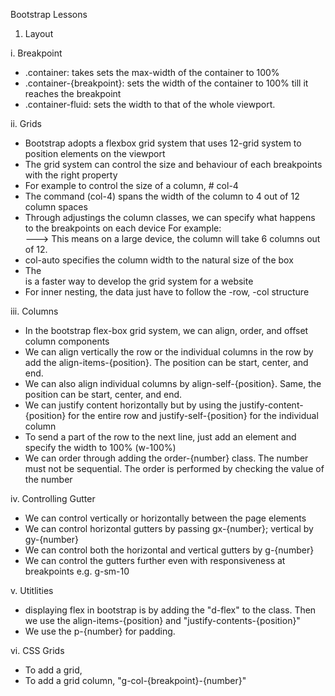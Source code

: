 Bootstrap Lessons

1. Layout

i. Breakpoint
- .container: takes sets the max-width of the container to 100%
- .container-{breakpoint}: sets the width of the container to 100% till it reaches the breakpoint
- .container-fluid: sets the width to that of the whole viewport.

ii. Grids
- Bootstrap adopts a flexbox grid system that uses 12-grid system to position elements on the viewport
- The grid system can control the size and behaviour of each breakpoints with the right property
- For example to control the size of a column, # col-4
- The command (col-4) spans the width of the column to 4 out of 12 column spaces
- Through adjustings the column classes, we can specify what happens to the breakpoints on each device
For example: <div class="col-sm-6"> ---> This means on a large device, the column will take 6 columns out of 12.
- col-auto specifies the column width to the natural size of the box
- The <div class="row row-cols-{col_number}"> is a faster way to develop the grid system for a website
- For inner nesting, the data just have to follow the -row, -col structure

iii. Columns
- In the bootstrap flex-box grid system, we can align, order, and offset column components
- We can align vertically the row or the individual columns in the row by add the align-items-{position}. The position can be start, center, and end.
- We can also align individual columns by align-self-{position}. Same, the position can be start, center, and end.
- We can justify content horizontally but by using the justify-content-{position} for the entire row and justify-self-{position} for the individual column
- To send a part of the row to the next line, just add an element and specify the width to 100% (w-100%)
- We can order through adding the order-{number} class. The number must not be sequential. The order is performed by checking the value of the number

iv. Controlling Gutter
- We can control vertically or horizontally between the page elements
- We can control horizontal gutters by passing gx-{number}; vertical by gy-{number}
- We can control both the horizontal and vertical gutters by g-{number}
- We can control the gutters further even with responsiveness at breakpoints e.g. g-sm-10

v. Utitlities
- displaying flex in bootstrap is by adding the "d-flex" to the class. Then we use the align-items-{position} and "justify-contents-{position}"
- We use the p-{number} for padding.

vi. CSS Grids
- To add a grid, <div class="grid"></div>
- To add a grid column, "g-col-{breakpoint}-{number}"

